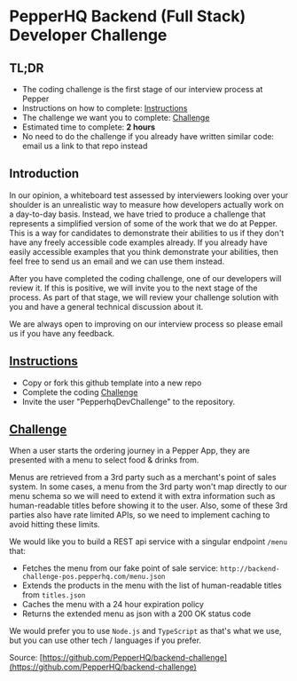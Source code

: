 # PepperHQ Backend (Full Stack) Developer Challenge

## TL;DR
* The coding challenge is the first stage of our interview process at Pepper
* Instructions on how to complete: [Instructions](#instructions)
* The challenge we want you to complete: [Challenge](#challenge)
* Estimated time to complete: **2 hours**
* No need to do the challenge if you already have written similar code: email us a link to that repo instead

## Introduction

In our opinion, a whiteboard test assessed by interviewers looking over your shoulder is an unrealistic way to measure how developers actually work on a day-to-day basis. Instead, we have tried to produce a challenge that represents a simplified version of some of the work that we do at Pepper.  This is a way for candidates to demonstrate their abilities to us if they don't have any freely accessible code examples already. If you already have easily accessible examples that you think demonstrate your abilities, then feel free to send us an email and we can use them instead. 

After you have completed the coding challenge, one of our developers will review it. If this is positive, we will invite you to the next stage of the process.  As part of that stage,  we will review your challenge solution with you and have a general technical discussion about it.

We are always open to improving on our interview process so please email us if you have any feedback.


## [Instructions](#instructions)

* Copy or fork this github template into a new repo
* Complete the coding [Challenge](#challenge)
* Invite the user "PepperhqDevChallenge" to the repository.

## [Challenge](#challenge)

When a user starts the ordering journey in a Pepper App, they are presented with a menu to select food & drinks from.

Menus are retrieved from a 3rd party such as a merchant's point of sales system. In some cases, a menu from the 3rd party won't map directly to our menu schema so we will need to extend it with extra information such as human-readable titles before showing it to the user. Also, some of these 3rd parties also have rate limited APIs, so we need to implement caching to avoid hitting these limits.

We would like you to build a REST api service with a singular endpoint `/menu` that:
* Fetches the menu from our fake point of sale service: `http://backend-challenge-pos.pepperhq.com/menu.json`
* Extends the products in the menu with the list of human-readable titles from `titles.json`
* Caches the menu with a 24 hour expiration policy
* Returns the extended menu as json with a 200 OK status code

We would prefer you to use `Node.js` and `TypeScript` as that's what we use, but you can use other tech / languages if you prefer.

Source: [https://github.com/PepperHQ/backend-challenge](https://github.com/PepperHQ/backend-challenge)